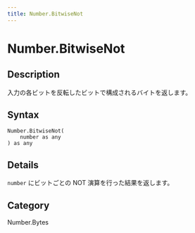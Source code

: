 ```yaml
---
title: Number.BitwiseNot
---
```


# Number.BitwiseNot


## Description

入力の各ビットを反転したビットで構成されるバイトを返します。


## Syntax

```powerquery
Number.BitwiseNot(
    number as any
) as any
```


## Details

<code>number</code> にビットごとの NOT 演算を行った結果を返します。



## Category
Number.Bytes
